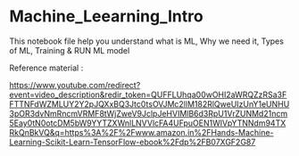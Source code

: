 # Machine_Leearning_Intro
This notebook file help you understand what is ML, Why we need it, Types of ML, Training &amp; RUN ML model

Reference material :

https://www.youtube.com/redirect?event=video_description&redir_token=QUFFLUhqa00wOHI2aWRQZzRSa3FFTTNFdWZMLUY2Y2pJQXxBQ3Jtc0tsOVJMc2llM182RlQweUIzUnY1eUNHU3pOR3dvNmRncmVRMF8tWjZweV9JclpJeHVIMlB6d3RpU1VrZUNMd21ncm5Eay0tN0otcDM5bW9YYTZXWnlLNVVlcFA4UFpuOEN1WlVpYTNNdm94TXRkQnBkVQ&q=https%3A%2F%2Fwww.amazon.in%2FHands-Machine-Learning-Scikit-Learn-TensorFlow-ebook%2Fdp%2FB07XGF2G87
